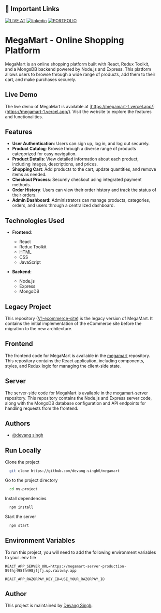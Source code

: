 ## 🔗 Important Links
[![LIVE AT](https://img.shields.io/badge/LIVE_AT-000?style=for-the-badge&logo=ko-fi&logoColor=white)](https://megamart-1.vercel.app/)
[![linkedin](https://img.shields.io/badge/linkedin-0A66C2?style=for-the-badge&logo=linkedin&logoColor=white)](https://www.linkedin.com/in/devang-singh-b29353255/)
[![PORTFOLIO](https://img.shields.io/badge/portfolio-1DA1F2?style=for-the-badge&logo=github&logoColor=white)](https://devang-singh0.github.io/portfolio)




# MegaMart - Online Shopping Platform

MegaMart is an online shopping platform built with React, Redux Toolkit, and a MongoDB backend powered by Node.js and Express. This platform allows users to browse through a wide range of products, add them to their cart, and make purchases securely.

## Live Demo

The live demo of MegaMart is available at [https://megamart-1.vercel.app/](https://megamart-1.vercel.app/). Visit the website to explore the features and functionalities.

## Features

- **User Authentication**: Users can sign up, log in, and log out securely.
- **Product Catalog**: Browse through a diverse range of products categorized for easy navigation.
- **Product Details**: View detailed information about each product, including images, descriptions, and prices.
- **Shopping Cart**: Add products to the cart, update quantities, and remove items as needed.
- **Checkout Process**: Securely checkout using integrated payment methods.
- **Order History**: Users can view their order history and track the status of their orders.
- **Admin Dashboard**: Administrators can manage products, categories, orders, and users through a centralized dashboard.

## Technologies Used

- **Frontend**:
  - React
  - Redux Toolkit
  - HTML
  - CSS
  - JavaScript

- **Backend**:
  - Node.js
  - Express
  - MongoDB


## Legacy Project

This repository ([V1-ecommerce-site](https://github.com/devang-singh0/V1-ecommerce-site)) is the legacy version of MegaMart. It contains the initial implementation of the eCommerce site before the migration to the new architecture.

## Frontend

The frontend code for MegaMart is available in the [megamart](https://github.com/devang-singh0/megamart) repository. This repository contains the React application, including components, styles, and Redux logic for managing the client-side state.

## Server

The server-side code for MegaMart is available in the [megamart-server](https://github.com/devang-singh0/megamart-server) repository. This repository contains the Node.js and Express server code, along with the MongoDB database configuration and API endpoints for handling requests from the frontend.


## Authors

- [@devang singh](https://github.com/devang-singh0/)


## Run Locally

Clone the project

```bash
  git clone https://github.com/devang-singh0/megamart
```

Go to the project directory

```bash
  cd my-project
```

Install dependencies

```bash
  npm install
```

Start the server

```bash
  npm start
```


## Environment Variables

To run this project, you will need to add the following environment variables to your .env file

`REACT_APP_SERVER_URL=https://megamart-server-production-89fhj498fh498jfjfj.up.railway.app`

`REACT_APP_RAZORPAY_KEY_ID=USE_YOUR_RAZORPAY_ID`




## Author

This project is maintained by [Devang Singh](https://github.com/devang-singh0).
